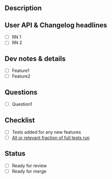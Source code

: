 ## Description
<!-- Provide a brief description of the PR's purpose here. -->


## User API & Changelog headlines
<!-- A bullet-point format description of how this PR affects the user.
     This is detined for the release notes. May be empty. -->
- [ ] RN 1
- [ ] RN 2

## Dev notes & details
<!-- A bullet-point format description of what this PR does "at a glance."
     Target audience is code reviewers and other devs skimming PRs.
     Should be more technical than user notes. Should never be empty. -->
- [ ] Feature1
- [ ] Feature2

## Questions
- [ ] Question1

## Checklist
- [ ] Tests added for any new features
- [ ] [All or relevant fraction of full tests run](http://psicode.org/psi4manual/master/build_planning.html#how-to-run-a-subset-of-tests)

## Status
- [ ] Ready for review
- [ ] Ready for merge
